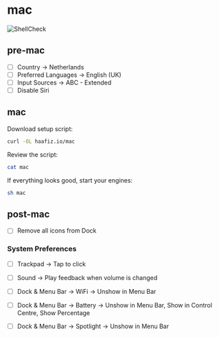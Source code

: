 # mac

![ShellCheck](https://github.com/haafiz-io/dotfiles/workflows/ShellCheck/badge.svg)

## pre-mac

* [ ] Country -&gt; Netherlands
* [ ] Preferred Languages -&gt; English \(UK\)
* [ ] Input Sources -&gt; ABC - Extended
* [ ] Disable Siri

## mac

Download setup script:

```bash
curl -OL haafiz.io/mac
```

Review the script:

```bash
cat mac
```

If everything looks good, start your engines:

```bash
sh mac
```

## post-mac

* [ ] Remove all icons from Dock

### System Preferences

* [ ] Trackpad -&gt; Tap to click
* [ ] Sound -&gt; Play feedback when volume is changed
* [ ] Dock & Menu Bar -&gt; WiFi -&gt; Unshow in Menu Bar
* [ ] Dock & Menu Bar -&gt; Battery -&gt; Unshow in Menu Bar, Show in Control Centre, Show Percentage
* [ ] Dock & Menu Bar -&gt; Spotlight -&gt; Unshow in Menu Bar

